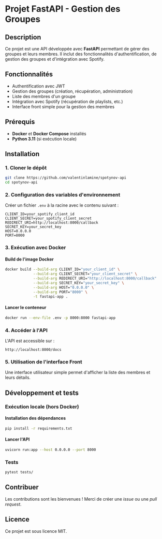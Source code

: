 # Projet FastAPI - Gestion des Groupes

## Description
Ce projet est une API développée avec **FastAPI** permettant de gérer des groupes et leurs membres. Il inclut des fonctionnalités d'authentification, de gestion des groupes et d'intégration avec Spotify.

## Fonctionnalités
- Authentification avec JWT
- Gestion des groupes (création, récupération, administration)
- Liste des membres d'un groupe
- Intégration avec Spotify (récupération de playlists, etc.)
- Interface front simple pour la gestion des membres

## Prérequis
- **Docker** et **Docker Compose** installés
- **Python 3.11** (si exécution locale)

## Installation
### 1. Cloner le dépôt
```sh
git clone https://github.com/valentinlamine/spotynov-api
cd spotynov-api
```

### 2. Configuration des variables d'environnement
Créer un fichier `.env` à la racine avec le contenu suivant :
```env
CLIENT_ID=your_spotify_client_id
CLIENT_SECRET=your_spotify_client_secret
REDIRECT_URI=http://localhost:8000/callback
SECRET_KEY=your_secret_key
HOST=0.0.0.0
PORT=8000
```

### 3. Exécution avec Docker
#### Build de l'image Docker
```sh
docker build --build-arg CLIENT_ID="your_client_id" \
             --build-arg CLIENT_SECRET="your_client_secret" \
             --build-arg REDIRECT_URI="http://localhost:8000/callback" \
             --build-arg SECRET_KEY="your_secret_key" \
             --build-arg HOST="0.0.0.0" \
             --build-arg PORT="8000" \
             -t fastapi-app .
```

#### Lancer le conteneur
```sh
docker run --env-file .env -p 8000:8000 fastapi-app
```

### 4. Accéder à l'API
L'API est accessible sur :
```
http://localhost:8000/docs
```

### 5. Utilisation de l'interface Front
Une interface utilisateur simple permet d'afficher la liste des membres et leurs détails.

## Développement et tests
### Exécution locale (hors Docker)
#### Installation des dépendances
```sh
pip install -r requirements.txt
```

#### Lancer l'API
```sh
uvicorn run:app --host 0.0.0.0 --port 8000
```

### Tests
```sh
pytest tests/
```

## Contribuer
Les contributions sont les bienvenues ! Merci de créer une *issue* ou une *pull request*.

## Licence
Ce projet est sous licence MIT.

